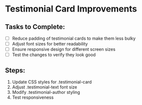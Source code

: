 # Testimonial Card Improvements

## Tasks to Complete:
- [ ] Reduce padding of testimonial cards to make them less bulky
- [ ] Adjust font sizes for better readability
- [ ] Ensure responsive design for different screen sizes
- [ ] Test the changes to verify they look good

## Steps:
1. Update CSS styles for .testimonial-card
2. Adjust .testimonial-text font size
3. Modify .testimonial-author styling
4. Test responsiveness
